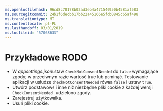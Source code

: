 ```yaml
---
ms.openlocfilehash: 96cd8c78178b02ad3eb4a471540950b4581af583
ms.sourcegitcommit: 24b1f6decbb17bb22a45166e5fdb0845c65af498
ms.translationtype: MT
ms.contentlocale: pl-PL
ms.lasthandoff: 03/01/2019
ms.locfileid: "57068633"
---
```

# <a name="gdpr-sample"></a>Przykładowe RODO

* W *appsettings.json*ustaw `CheckNotConsentNeeded` do `false` wymagające zgody; w przeciwnym razie wartość true lub pominąć. Testowanie aplikacji w usłudze `CheckNotConsentNeeded` równa `false` i ustaw `true`.
* Utwórz podstawowe i inne niż niezbędne pliki cookie z każdej wersji `CheckConsentNeeded` i udzielono zgody.
* Zarejestruj użytkownika.
* Usuń pliki cookie.
